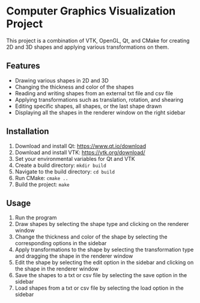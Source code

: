 # Computer Graphics Visualization Project

This project is a combination of VTK, OpenGL, Qt, and CMake for creating 2D and 3D shapes and applying various transformations on them.

## Features

- Drawing various shapes in 2D and 3D
- Changing the thickness and color of the shapes
- Reading and writing shapes from an external txt file and csv file
- Applying transformations such as translation, rotation, and shearing
- Editing specific shapes, all shapes, or the last shape drawn
- Displaying all the shapes in the renderer window on the right sidebar

## Installation

1. Download and install Qt: https://www.qt.io/download
2. Download and install VTK: https://vtk.org/download/
3. Set your environmental variables for Qt and VTK
4. Create a build directory: `mkdir build`
5. Navigate to the build directory: `cd build`
6. Run CMake: `cmake ..`
7. Build the project: `make`

## Usage

1. Run the program
2. Draw shapes by selecting the shape type and clicking on the renderer window
3. Change the thickness and color of the shape by selecting the corresponding options in the sidebar
4. Apply transformations to the shape by selecting the transformation type and dragging the shape in the renderer window
5. Edit the shape by selecting the edit option in the sidebar and clicking on the shape in the renderer window
6. Save the shapes to a txt or csv file by selecting the save option in the sidebar
7. Load shapes from a txt or csv file by selecting the load option in the sidebar

